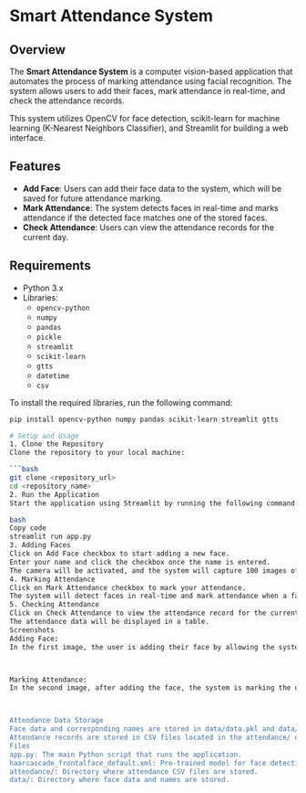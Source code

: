 # Smart Attendance System

## Overview

The **Smart Attendance System** is a computer vision-based application that automates the process of marking attendance using facial recognition. The system allows users to add their faces, mark attendance in real-time, and check the attendance records.

This system utilizes OpenCV for face detection, scikit-learn for machine learning (K-Nearest Neighbors Classifier), and Streamlit for building a web interface.

## Features

- **Add Face**: Users can add their face data to the system, which will be saved for future attendance marking.
- **Mark Attendance**: The system detects faces in real-time and marks attendance if the detected face matches one of the stored faces.
- **Check Attendance**: Users can view the attendance records for the current day.

## Requirements

- Python 3.x
- Libraries:
  - `opencv-python`
  - `numpy`
  - `pandas`
  - `pickle`
  - `streamlit`
  - `scikit-learn`
  - `gtts`
  - `datetime`
  - `csv`

To install the required libraries, run the following command:

```bash
pip install opencv-python numpy pandas scikit-learn streamlit gtts

# Setup and Usage
1. Clone the Repository
Clone the repository to your local machine:

```bash
git clone <repository_url>
cd <repository_name>
2. Run the Application
Start the application using Streamlit by running the following command:

bash
Copy code
streamlit run app.py
3. Adding Faces
Click on Add Face checkbox to start adding a new face.
Enter your name and click the checkbox once the name is entered.
The camera will be activated, and the system will capture 100 images of your face for training.
4. Marking Attendance
Click on Mark Attendance checkbox to mark your attendance.
The system will detect faces in real-time and mark attendance when a face is recognized.
5. Checking Attendance
Click on Check Attendance to view the attendance record for the current day.
The attendance data will be displayed in a table.
Screenshots
Adding Face:
In the first image, the user is adding their face by allowing the system to capture their facial data. The captured image is then processed and stored for future attendance marking.



Marking Attendance:
In the second image, after adding the face, the system is marking the user's attendance by detecting the face in real-time.



Attendance Data Storage
Face data and corresponding names are stored in data/data.pkl and data/names.pkl.
Attendance records are stored in CSV files located in the attendance/ directory. Each day’s attendance is saved in a separate CSV file with the format attendance_<date>.csv.
Files
app.py: The main Python script that runs the application.
haarcascade_frontalface_default.xml: Pre-trained model for face detection.
attendance/: Directory where attendance CSV files are stored.
data/: Directory where face data and names are stored.
